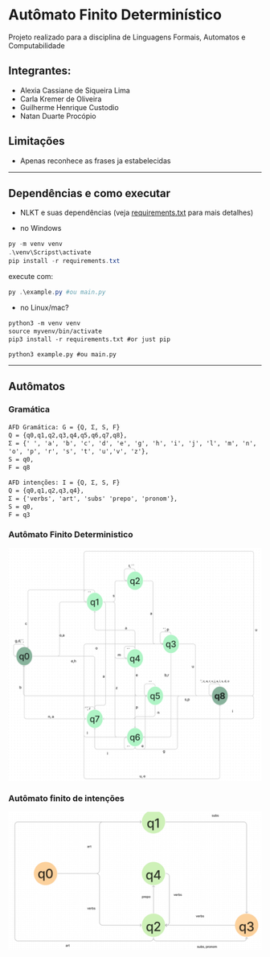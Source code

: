 # Autômato Finito Determinístico

Projeto realizado para a disciplina de Linguagens Formais,
Automatos e Computabilidade

## Integrantes:

- Alexia Cassiane de Siqueira Lima
- Carla Kremer de Oliveira
- Guilherme Henrique Custodio
- Natan Duarte Procópio

## Limitações

- Apenas reconhece as frases ja estabelecidas

---

## Dependências e como executar

- NLKT e suas dependências (veja [requirements.txt](./requirements.txt) para mais detalhes)

- no Windows

```powershell
py -m venv venv
.\venv\Scripst\activate
pip install -r requirements.txt
```

execute com:

```powershell
py .\example.py #ou main.py
```

- no Linux/mac?

```shell
python3 -m venv venv
source myvenv/bin/activate
pip3 install -r requirements.txt #or just pip
```

```shell
python3 example.py #ou main.py
```

---

## Autômatos 
### Gramática

```shell
AFD Gramática: G = {Q, Σ, S, F}
Q = {q0,q1,q2,q3,q4,q5,q6,q7,q8},
Σ = {' ', 'a', 'b', 'c', 'd', 'e', 'g', 'h', 'i', 'j', 'l', 'm', 'n', 'o', 'p', 'r', 's', 't', 'u','v', 'z'},
S = q0,
F = q8
```



```shell
AFD intenções: I = {Q, Σ, S, F}
Q = {q0,q1,q2,q3,q4},
Σ = {'verbs', 'art', 'subs' 'prepo', 'pronom'},
S = q0,
F = q3
```

### Autômato Finito Deterministico

![imagem 1](./images/automato1.png)

### Autômato finito de intenções

![imagem-2](./images/automato2.png)
